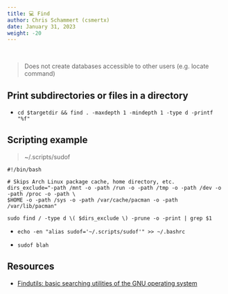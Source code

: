 ```yaml
---
title: 💻 Find
author: Chris Schammert (csmertx)
date: January 31, 2023
weight: -20
---
```


<br />

> Does not create databases accessible to other users (e.g. locate command)

## Print subdirectories or files in a directory

- ```cd $targetdir && find . -maxdepth 1 -mindepth 1 -type d -printf "%f"```

## Scripting example

> ~/.scripts/sudof

```
#!/bin/bash

# Skips Arch Linux package cache, home directory, etc.
dirs_exclude="-path /mnt -o -path /run -o -path /tmp -o -path /dev -o -path /proc -o -path \
$HOME -o -path /sys -o -path /var/cache/pacman -o -path /var/lib/pacman"

sudo find / -type d \( $dirs_exclude \) -prune -o -print | grep $1
```
- ```echo -en "alias sudof='~/.scripts/sudof'" >> ~/.bashrc```

- ```sudof blah```

## Resources

- [Findutils: basic searching utilities of the GNU operating system](https://www.gnu.org/software/findutils/)